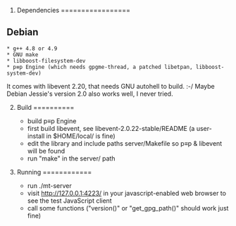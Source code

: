  1. Dependencies
=================

Debian
------
	* g++ 4.8 or 4.9
	* GNU make
	* libboost-filesystem-dev
	* p≡p Engine (which needs gpgme-thread, a patched libetpan, libboost-system-dev)

It comes with libevent 2.20, that needs GNU autohell to build. :-/
Maybe Debian Jessie's version 2.0 also works well, I never tried.


 2. Build
==========

	* build p≡p Engine
	* first build libevent, see libevent-2.0.22-stable/README
	  (a user-install in $HOME/local/ is fine)
	* edit the library and include paths server/Makefile so p≡p & libevent will be found
	* run "make" in the server/ path

 3. Running
============
	* run ./mt-server
	* visit http://127.0.0.1:4223/ in your javascript-enabled web browser to see the test JavaScript client
	* call some functions ("version()" or "get_gpg_path()" should work just fine)


